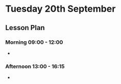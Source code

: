 # Tuesday 20th September

## Lesson Plan

### Morning 09:00 - 12:00

+ 

### Afternoon 13:00 - 16:15

+ 

